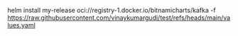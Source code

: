 helm install my-release oci://registry-1.docker.io/bitnamicharts/kafka -f https://raw.githubusercontent.com/vinaykumargudi/test/refs/heads/main/values.yaml
